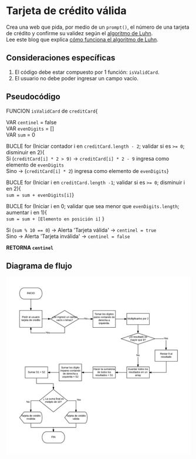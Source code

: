 # Tarjeta de crédito válida

Crea una web que pida, por medio de un `prompt()`, el número de una tarjeta de
crédito y confirme su validez según el [algoritmo de Luhn](https://es.wikipedia.org/wiki/Algoritmo_de_Luhn).  
Lee este blog que explica [cómo funciona el algoritmo de Luhn](http://www.quobit.mx/asi-funciona-el-algoritmo-de-luhn-para-generar-numeros-de-tarjetas-de-credito.html).

## Consideraciones específicas

1. El código debe estar compuesto por 1 función: `isValidCard`.
2. El usuario no debe poder ingresar un campo vacío.

## Pseudocódigo

FUNCION `isValidCard` de `creditCard`{

VAR `centinel` = false  
VAR `evenDigits` = []  
VAR `sum` = 0  

BUCLE for (Iniciar contador i en `creditCard.length - 2`; validar si es `>= 0`; disminuir en 2){  
Si (`creditCard[i] * 2 > 9)` &rarr;
  `creditCard[i] * 2 - 9` ingresa como elemento de `evenDigits`  
Sino &rarr; (`creditCard[i] * 2`) ingresa como elemento de `evenDigits`}  

BUCLE for (Iniciar i en `creditCard.length -1`; validar si es `>= 0`; disminuir i en 2){  
`sum = sum + evenDigits[i]`}

BUCLE for (Iniciar i en 0; validar que sea menor que `evenDigits.length`; aumentar i en 1){  
`sum = sum + [Elemento en posición i]` 
}

Si (`sum % 10 == 0`) &rarr; Alerta 'Tarjeta válida' &rarr; `centinel = true`  
Sino &rarr; Alerta 'Tarjeta inválida' &rarr; `centinel = false`

**RETORNA `centinel`**

## Diagrama de flujo

![](assets/docs/flow-diagram-credit-card-validation.jpeg "Diagrama de flujo")
